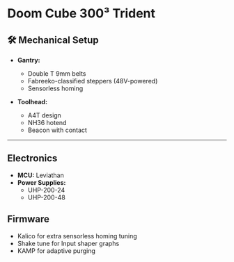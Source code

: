 # Doom Cube 300³ Trident
## 🛠️ Mechanical Setup

- **Gantry:**
  - Double T 9mm belts
  - Fabreeko-classified steppers (48V-powered)
  - Sensorless homing 

- **Toolhead:**
  - A4T design
  - NH36 hotend
  - Beacon with contact

---

## Electronics

- **MCU:** Leviathan
- **Power Supplies:**
  - UHP-200-24 
  - UHP-200-48 

## Firmware
- Kalico for extra sensorless homing tuning
- Shake tune for Input shaper graphs
- KAMP for adaptive purging
